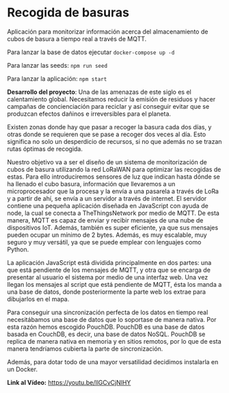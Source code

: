 # Recogida de basuras

Aplicación para monitorizar información acerca del almacenamiento de cubos de basura a tiempo real a través de MQTT. 

Para lanzar la base de datos ejecutar `docker-compose up -d`

Para lanzar las seeds: `npm run seed`

Para lanzar la aplicación: `npm start`

**Desarrollo del proyecto**:
Una de las amenazas de este siglo es el calentamiento global. Necesitamos reducir la emisión de residuos y hacer campañas de concienciación para reciclar y así conseguir evitar que se produzcan efectos dañinos e irreversibles para el planeta.

Existen zonas donde hay que pasar a recoger la basura cada dos días, y otras donde se requieren que se pase a recoger dos veces al día. Esto significa no solo un desperdicio de recursos, si no que además no se trazan rutas óptimas de recogida.

Nuestro objetivo va a ser el diseño de un sistema de monitorización de cubos de basura utilizando la red LoRaWAN para optimizar las recogidas de estas. Para ello introduciremos sensores de luz que indican hasta dónde se ha llenado el cubo basura, información que llevaremos a un microprocesador que la procesa y la envía a una pasarela a través de LoRa y a partir de ahí, se envía a un servidor a través de internet. El servidor contiene una pequeña aplicación diseñada en JavaScript con ayuda de node, la cual se conecta a TheThingsNetwork por medio de MQTT. De esta manera, MQTT es capaz de enviar y recibir mensajes de una nube de dispositivos IoT. Además, también es super eficiente, ya que sus mensajes pueden ocupar un mínimo de 2 bytes. Además, es muy escalable, muy seguro y muy versátil, ya que se puede emplear con lenguajes como Python.

La aplicación JavaScript está dividida principalmente en dos partes: una que está pendiente de los mensajes de MQTT, y otra que se encarga de presentar al usuario el sistema por medio de una interfaz web.
Una vez llegan los mensajes al script que está pendiente de MQTT, ésta los manda a una base de datos, donde posteriormente la parte web los extrae para dibujarlos en el mapa. 

Para conseguir una sincronización perfecta de los datos en tiempo real necesitábamos una base de datos que lo soportase de manera nativa. Por esta razón hemos escogido PouchDB. PouchDB es una base de datos basada en CouchDB, es decir, una base de datos NoSQL. PouchDB se replica de manera nativa en memoria y en sitios remotos, por lo que de esta manera tendríamos cubierta la parte de sincronización.

Además, para dotar todo de una mayor versatilidad decidimos instalarla en un Docker.
  
**Link al Vídeo:**
https://youtu.be/IlGCvCjNlHY
